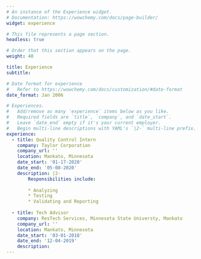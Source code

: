 ```yaml
---
# An instance of the Experience widget.
# Documentation: https://wowchemy.com/docs/page-builder/
widget: experience

# This file represents a page section.
headless: true

# Order that this section appears on the page.
weight: 40

title: Experience
subtitle:

# Date format for experience
#   Refer to https://wowchemy.com/docs/customization/#date-format
date_format: Jan 2006

# Experiences.
#   Add/remove as many `experience` items below as you like.
#   Required fields are `title`, `company`, and `date_start`.
#   Leave `date_end` empty if it's your current employer.
#   Begin multi-line descriptions with YAML's `|2-` multi-line prefix.
experience:
  - title: Quality Control Intern
    company: Taylor Corporation
    company_url: ''
    location: Mankato, Minnesota
    date_start: '01-17-2020'
    date_end: '05-08-2020'
    description: |2-
        Responsibilities include:
        
        * Analyzing
        * Testing
        * Validating and Reporting
        
  - title: Tech Advisor
    company: ResTech Services, Minnesota State Universty, Mankato
    company_url: ''
    location: Mankato, Minnesota
    date_start: '03-01-2018'
    date_end: '12-04-2019'
    description: 
---
```

